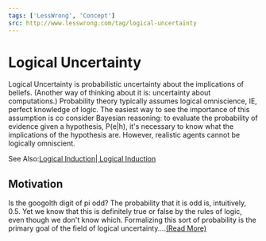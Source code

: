 ```yaml
---
tags: ['LessWrong', 'Concept']
src: http://www.lesswrong.com/tag/logical-uncertainty
---
```


# Logical Uncertainty
Logical Uncertainty is probabilistic uncertainty about the implications of beliefs. (Another way of thinking about it is: uncertainty about computations.) Probability theory typically assumes logical omniscience, IE, perfect knowledge of logic. The easiest way to see the importance of this assumption is co consider Bayesian reasoning: to evaluate the probability of evidence given a hypothesis, P(e|h), it's necessary to know what the implications of the hypothesis are. However, realistic agents cannot be logically omniscient.

See Also:[Logical Induction| Logical Induction](https://www.lesswrong.com/tag/logical-induction)

## Motivation
Is the googolth digit of pi odd? The probability that it is odd is, intuitively, 0.5. Yet we know that this is definitely true or false by the rules of logic, even though we don't know which. Formalizing this sort of probability is the primary goal of the field of logical uncertainty....[(Read More)]()

